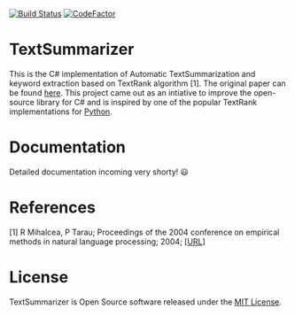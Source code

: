[![Build Status](https://travis-ci.org/TextSummarize/TextSummarizer.svg?branch=master)](https://travis-ci.org/TextSummarize/TextSummarizer)
[![CodeFactor](https://www.codefactor.io/repository/github/textsummarize/textsummarizer/badge)](https://www.codefactor.io/repository/github/textsummarize/textsummarizer)

# TextSummarizer
This is the C# implementation of Automatic TextSummarization and keyword extraction based on TextRank algorithm [1]. The original paper can be found [here](https://web.eecs.umich.edu/~mihalcea/papers/mihalcea.emnlp04.pdf). This project came out as an intiative to improve the open-source library for C# and is inspired by one of the popular TextRank implementations for [Python](https://github.com/davidadamojr/TextRank).

# Documentation
Detailed documentation incoming very shorty! :smiley:


# References
[1] R Mihalcea, P Tarau; Proceedings of the 2004 conference on empirical methods in natural language processing; 2004; [[URL](http://www.aclweb.org/anthology/W04-3200)] 


# License
TextSummarizer is Open Source software released under the
[MIT License](https://github.com/TextSummarize/TextSummarizer/blob/master/LICENSE).



